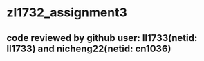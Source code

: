 # zl1732_assignment3
## code reviewed by github user: ll1733(netid: ll1733) and nicheng22(netid: cn1036)
